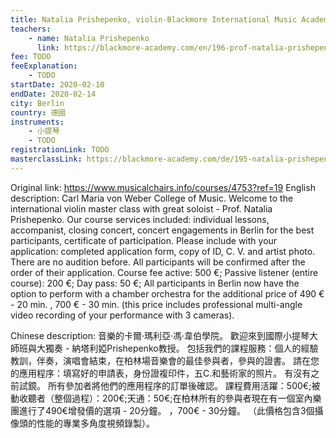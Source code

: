 ```yaml
---
title: Natalia Prishepenko, violin-Blackmore International Music Academy
teachers:
	- name: Natalia Prishepenko
	  link: https://blackmore-academy.com/en/196-prof-natalia-prishepenko-violin-chamber-music-ensembles-musikhochschule-dresden
fee: TODO
feeExplanation: 
	- TODO
startDate: 2020-02-10
endDate: 2020-02-14
city: Berlin
country: 德國
instruments:
	- 小提琴
	- TODO
registrationLink: TODO
masterclassLink: https://blackmore-academy.com/de/195-natalia-prishepenko
---
```

Original link: https://www.musicalchairs.info/courses/4753?ref=19
English description:
Carl Maria von Weber College of Music.
Welcome to the international violin master class with great soloist - Prof.
 Natalia Prishepenko.
 Our course services included: individual lessons, accompanist, closing concert, concert engagements in Berlin for the best participants, certificate of participation.
 Please include with your application: completed application form, copy of ID, C.
V.
 and artist photo.
 There are no audition before.
 All participants will be confirmed after the order of their application.
 Course fee active: 500 €; Passive listener (entire course): 200 €; Day pass: 50 €; All participants in Berlin now have the option to perform with a chamber orchestra for the additional price of 490 € - 20 min.
, 700 € - 30 min.
 (this price includes professional multi-angle video recording of your performance with 3 cameras).


Chinese description:
音樂的卡爾·瑪利亞·馮·韋伯學院。
歡迎來到國際小提琴大師班與大獨奏 - 納塔利婭Prishepenko教授。
包括我們的課程服務：個人的經驗教訓，伴奏，演唱會結束，在柏林場音樂會的最佳參與者，參與的證書。
請在您的應用程序：填寫好的申請表，身份證複印件，五C.和藝術家的照片。
有沒有之前試鏡。
所有參加者將他們的應用程序的訂單後確認。
課程費用活躍：500€;被動收聽者（整個過程）：200€;天通：50€;在柏林所有的參與者現在有一個室內樂團進行了490€增發價的選項 -  20分鐘。
 ，700€ -  30分鐘。
 （此價格包含3個攝像頭的性能的專業多角度視頻錄製）。

